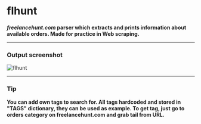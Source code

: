# flhunt
***freelancehunt.com* parser which extracts and prints information about available orders.
Made for practice in Web scraping.**

***
### Output screenshot
![flhunt](https://imgur.com/fIfU5MF.png)

***
### Tip
**You can add own tags to search for. All tags hardcoded and stored in "TAGS" dictionary, they can be used as example.
To get tag, just go to orders category on freelancehunt.com and grab tail from URL.**
